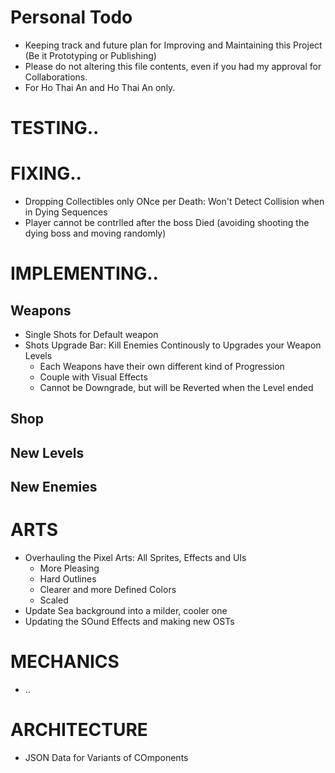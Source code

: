 # Personal Todo
* Keeping track and future plan for Improving and Maintaining this Project (Be it Prototyping or Publishing)
* Please do not altering this file contents, even if you had my approval for Collaborations.
* For Ho Thai An and Ho Thai An only.

# TESTING..

# FIXING..
- Dropping Collectibles only ONce per Death: Won't Detect Collision when in Dying Sequences
- Player cannot be contrlled after the boss Died (avoiding shooting the dying boss and moving randomly)

# IMPLEMENTING..

## Weapons
- Single Shots for Default weapon
- Shots Upgrade Bar: Kill Enemies Continously to Upgrades your Weapon Levels
  - Each Weapons have their own different kind of Progression
  - Couple with Visual Effects
  - Cannot be Downgrade, but will be Reverted when the Level ended

## Shop

## New Levels

## New Enemies

# ARTS
- Overhauling the Pixel Arts: All Sprites, Effects and UIs
    + More Pleasing
    + Hard Outlines
    + Clearer and more Defined Colors
    + Scaled
- Update Sea background into a milder, cooler one
- Updating the SOund Effects and making new OSTs

# MECHANICS
- ..

# ARCHITECTURE
- JSON Data for Variants of COmponents

